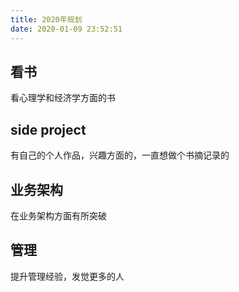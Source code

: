 ```yaml
---
title: 2020年规划
date: 2020-01-09 23:52:51
---
```

## 看书
看心理学和经济学方面的书
## side project
有自己的个人作品，兴趣方面的，一直想做个书摘记录的
## 业务架构
在业务架构方面有所突破
## 管理
提升管理经验，发觉更多的人

